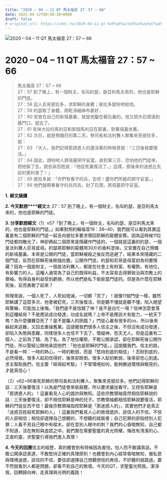 ```yaml
---
title: "2020 – 04 – 11 QT 馬太福音 27：57 ~ 66"
date: 2025-04-12T00:48:28+0800
draft: false
# original_url: https://cmtc.tw/2020-04-11-qt-%e9%a6%ac%e5%a4%aa%e7%a6%8f%e9%9f%b3-27%ef%bc%9a57-66
---
```


![2020 – 04 – 11 QT 馬太福音 27：57 ~ 66](/images/qt.jpg   "2020 – 04 – 11 QT 馬太福音 27：57 ~ 66")

# 2020 – 04 – 11 QT 馬太福音 27：57 ~ 66

> 馬太福音 27：57 ~ 66  
> 27：57 到了晚上，有一個財主，名叫約瑟，是亞利馬太來的，他也是耶穌的門徒。  
> 27：58 這人去見彼拉多，求耶穌的身體；彼拉多就吩咐給他。  
> 27：59 約瑟取了身體，用乾淨細麻布裹好，  
> 27：60 安放在自己的新墳墓裏，就是他鑿在磐石裏的。他又把大石頭滾到墓門口，就去了。  
> 27：61 有抹大拉的馬利亞和那個馬利亞在那裏，對著墳墓坐著。  
> 27：62 次日，就是預備日的第二天，祭司長和法利賽人聚集來見彼拉多，說：  
> 27：63 「大人，我們記得那誘惑人的還活著的時候曾說：『三日後我要復活。』  
> 27：64 因此，請吩咐人將墳墓把守妥當，直到第三日，恐怕他的門徒來，把他偷了去，就告訴百姓說：『他從死裏復活了。』這樣，那後來的迷惑比先前的更利害了！」  
> 27：65 彼拉多說：「你們有看守的兵，去吧！盡你們所能的把守妥當。」  
> 27：66 他們就帶著看守的兵同去，封了石頭，將墳墓把守妥當。

**1.** **經文誦讀**

**2. 今天默想****經文**太 27：57 到了晚上，有一個財主，名叫約瑟，是亞利馬太來的，他也是耶穌的門徒。

**3. 分享默想經文**（1）v57「到了晚上，有一個財主，名叫約瑟，是亞利馬太來的，他也是耶穌的門徒。」如果對照約翰福音19：38~40，我們就可以看到其實這裏是有二個耶穌的門徒一起去向彼拉多要求領回耶穌的屍體安葬。因為這時候11位門徒都四散光了，神卻興起二個原來是隱藏作門徒的，一個就是這裏的約瑟，一個是法利賽人尼哥底母。約瑟將耶穌的屍體用30斤的香料塗抹，又安置在自己預備的新墳墓裏。本來是公開的門徒，當耶穌被殺之後反而逃避了，結果本來隱藏的二個門徒，反而在耶穌死後剛強壯膽，公開作門徒。約瑟和尼哥底母當初為何要隱藏？因為一個是財主，一個是法利賽人，都是在社會上有財富、有權勢，有地位，有影響力的人。這種人通常為了自己的既得利益，不太容易去得罪政治與宗教上的領袖，免得自身利益受到虧損，所以他們是私下偷偷當門徒的。但是為什麼在耶穌死後，反而勇敢了起來？

照理來說，一個人死了，人死如燈滅，一切都「完了」！就像11個門徒一樣，雖然耶穌講了這麼多次，他會被釘死，三天後復活，但是聽不懂就是聽不懂，陷入絕望與驚嚇，可能加上後悔。「我們是不是信錯了神？是不是白忙一場？信神怎麼會落到這種結局？不是應該成功發達，功成名就嗎？上帝不是應該大有能力，一統天下嗎？為什麼彌賽亞死了？是不是騙人的把戲？」門徒心裏有很多的os，所以後來躲起來逃難，又回去重操舊業。這提醒我們很多人信主之後，不但沒有成功發達，卻陷入失敗與患難，同樣很多人也信不下去了，懷疑神，怨天尤人。但是這裏有二個人，之前為了錢、為了名，為了地位權勢，不敢公開承認，卻在耶穌死後公開作門徒，所以聖經公開地承認他們：「他也是耶穌的門徒。」這提醒我們，信主的路，不是看一時：一時的熱心，一時的軟弱，而是「堅持到底的相信」！忍耐到底的，必然得救。很多人起初信得好，後來卻跌倒，很多人起初軟弱，後來卻忠心到底。求主幫助我們，信主要「經得起考驗」！不管環境如何，能夠勝過環境與眼見的，才是真信心！

（2）v62~66害死耶穌的祭司長和法利賽人，聚集來見彼拉多。他們記得耶穌的話：三天後要復活！以為是門徒會來偷屍體，所以要求嚴加看守。又控告耶穌是「那誘惑人的」！這裏看見人心的詭詐與無知。這些宗教領袖竟然相信耶穌說的話：三天後要復活，卻不相信耶穌是神的兒子。宗教領袖都相信耶穌說要復活，耶穌的門徒反而不信！最後宗教領袖指控耶穌是「那迷惑人的」，其實他們才是真正「迷惑百姓殺死耶穌的人」！這裏我們看見人心的敗壞詭詐，該信人的不信，不信的人卻相信；相信卻選擇自己想聽的，不想聽的就裝傻；自己犯罪的卻指控別人犯罪；人看不見自己眼中有樑木，卻在意別人眼中的刺？我們的心昏暗無知，自己都不知道，活在無知與虛謊之中。我們實在需要聖靈的真光照耀，悔改有清潔的心、正直的靈，求聖靈引導我們進入真理！

**4. 今天的回應**信主的經歷，真的體會到有時候因為害怕，怕人而不敢講真話，不敢公開承認表達，不敢堅持正確的真理原則！也體會到內心經常昏暗無知，被私慾與環境迷惑，該信的不信，要信卻選擇自己想聽想信的再信，不好聽的就跳過，要不然就看別人都是問題，卻看不到自己的敗壞。今天的QT，求聖靈光照我，潔淨我，回轉歸向神，走真理與光明的義路！
